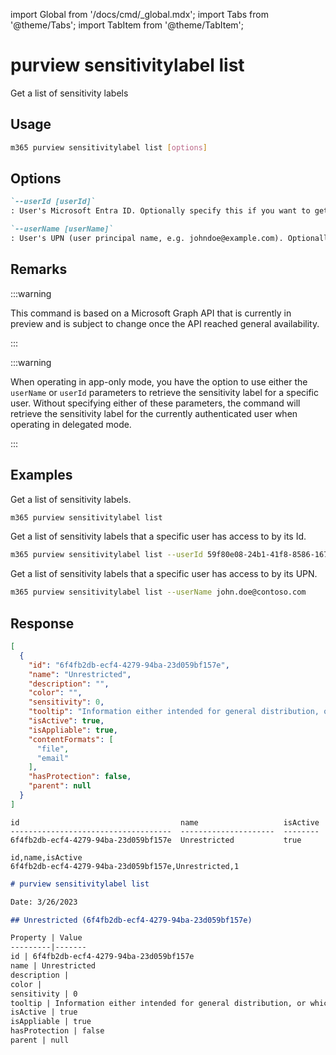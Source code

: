 <!-- DISCLAIMER: All secrets, passwords, and sensitive values in this document are examples only and not real credentials. -->
import Global from '/docs/cmd/_global.mdx';
import Tabs from '@theme/Tabs';
import TabItem from '@theme/TabItem';

# purview sensitivitylabel list

Get a list of sensitivity labels

## Usage

```sh
m365 purview sensitivitylabel list [options]
```

## Options

```md definition-list
`--userId [userId]`
: User's Microsoft Entra ID. Optionally specify this if you want to get a list of sensitivity labels that the user has access to. Specify either `userId` or `userName` but not both.

`--userName [userName]`
: User's UPN (user principal name, e.g. johndoe@example.com). Optionally specify this if you want to get a list of sensitivity labels that the user has access to. Specify either `userId` or `userName` but not both.
```

<Global />

## Remarks

:::warning

This command is based on a Microsoft Graph API that is currently in preview and is subject to change once the API reached general availability.

:::

:::warning

When operating in app-only mode, you have the option to use either the `userName` or `userId` parameters to retrieve the sensitivity label for a specific user. Without specifying either of these parameters, the command will retrieve the sensitivity label for the currently authenticated user when operating in delegated mode.

:::

## Examples

Get a list of sensitivity labels.

```sh
m365 purview sensitivitylabel list
```

Get a list of sensitivity labels that a specific user has access to by its Id.

```sh
m365 purview sensitivitylabel list --userId 59f80e08-24b1-41f8-8586-16765fd830d3
```

Get a list of sensitivity labels that a specific user has access to by its UPN.

```sh
m365 purview sensitivitylabel list --userName john.doe@contoso.com
```

## Response

<Tabs>
  <TabItem value="JSON">

  ```json
  [
    {
      "id": "6f4fb2db-ecf4-4279-94ba-23d059bf157e",
      "name": "Unrestricted",
      "description": "",
      "color": "",
      "sensitivity": 0,
      "tooltip": "Information either intended for general distribution, or which would not have any impact on the organization if it were to be distributed.",
      "isActive": true,
      "isAppliable": true,
      "contentFormats": [
        "file",
        "email"
      ],
      "hasProtection": false,
      "parent": null
    }
  ]
  ```

  </TabItem>
  <TabItem value="Text">

  ```text
  id                                    name                   isActive
  ------------------------------------  ---------------------  --------
  6f4fb2db-ecf4-4279-94ba-23d059bf157e  Unrestricted           true
  ```

  </TabItem>
  <TabItem value="CSV">

  ```csv
  id,name,isActive
  6f4fb2db-ecf4-4279-94ba-23d059bf157e,Unrestricted,1
  ```

  </TabItem>
  <TabItem value="Markdown">

  ```md
  # purview sensitivitylabel list

  Date: 3/26/2023

  ## Unrestricted (6f4fb2db-ecf4-4279-94ba-23d059bf157e)

  Property | Value
  ---------|-------
  id | 6f4fb2db-ecf4-4279-94ba-23d059bf157e
  name | Unrestricted
  description |
  color |
  sensitivity | 0
  tooltip | Information either intended for general distribution, or which would not have any impact on the organization if it were to be distributed.
  isActive | true
  isAppliable | true
  hasProtection | false
  parent | null
  ```

  </TabItem>
</Tabs>
